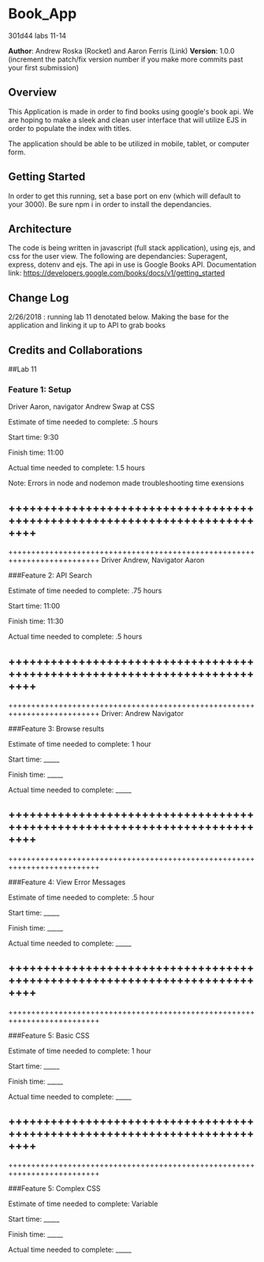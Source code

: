 # Book_App
301d44 labs 11-14

**Author**: Andrew Roska (Rocket) and Aaron Ferris (Link)
**Version**: 1.0.0 (increment the patch/fix version number if you make more commits past your first submission)

## Overview
This Application is made in order to find books using google's book api. We are hoping to make a sleek and clean user interface that will utilize EJS in order to populate the index with titles.

The application should be able to be utilized in mobile, tablet, or computer form.

## Getting Started
In order to get this running, set a base port on env (which will default to your 3000). Be sure npm i in order to install the dependancies. 

## Architecture
The code is being written in javascript (full stack application), using ejs, and css for the user view.
The following are dependancies: Superagent, express, dotenv and ejs.
The api in use is Google Books API. 
Documentation link: https://developers.google.com/books/docs/v1/getting_started



## Change Log
 2/26/2018 : running lab 11 denotated below. Making the base for the application and linking it up to API to grab books
## Credits and Collaborations
<!-- Give credit (and a link) to other people or resources that helped you build this application. -->

##Lab 11

### Feature 1: Setup
 
 Driver Aaron, navigator Andrew
 Swap at CSS

Estimate of time needed to complete: .5 hours

Start time: 9:30

Finish time: 11:00

Actual time needed to complete: 1.5 hours

Note: Errors in node and nodemon made troubleshooting time exensions

++++++++++++++++++++++++++++++++++++++++++++++++++++++++++++++++++++++++++
--------------------------------------------------------------------------
++++++++++++++++++++++++++++++++++++++++++++++++++++++++++++++++++++++++++
Driver Andrew, Navigator Aaron

###Feature 2: API Search

Estimate of time needed to complete: .75 hours

Start time: 11:00

Finish time: 11:30

Actual time needed to complete: .5 hours

++++++++++++++++++++++++++++++++++++++++++++++++++++++++++++++++++++++++++
--------------------------------------------------------------------------
++++++++++++++++++++++++++++++++++++++++++++++++++++++++++++++++++++++++++
Driver: Andrew Navigator

###Feature 3: Browse results

Estimate of time needed to complete: 1 hour

Start time: _____

Finish time: _____

Actual time needed to complete: _____

++++++++++++++++++++++++++++++++++++++++++++++++++++++++++++++++++++++++++
--------------------------------------------------------------------------
++++++++++++++++++++++++++++++++++++++++++++++++++++++++++++++++++++++++++


###Feature 4: View Error Messages 

Estimate of time needed to complete: .5 hour

Start time: _____

Finish time: _____

Actual time needed to complete: _____

++++++++++++++++++++++++++++++++++++++++++++++++++++++++++++++++++++++++++
--------------------------------------------------------------------------
++++++++++++++++++++++++++++++++++++++++++++++++++++++++++++++++++++++++++


###Feature 5: Basic CSS

Estimate of time needed to complete: 1 hour

Start time: _____

Finish time: _____

Actual time needed to complete: _____

++++++++++++++++++++++++++++++++++++++++++++++++++++++++++++++++++++++++++
--------------------------------------------------------------------------
++++++++++++++++++++++++++++++++++++++++++++++++++++++++++++++++++++++++++


###Feature 5: Complex CSS

Estimate of time needed to complete:  Variable

Start time: _____

Finish time: _____

Actual time needed to complete: _____
